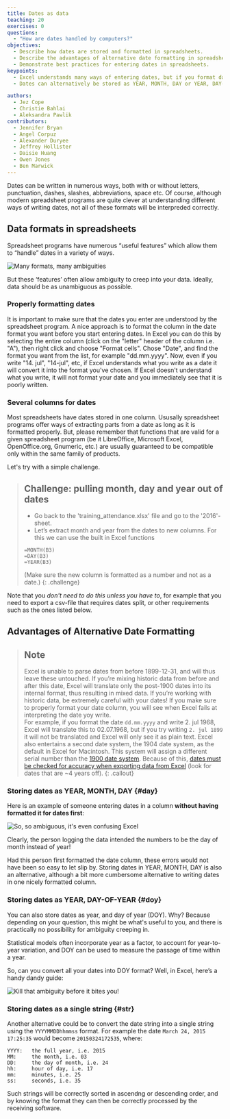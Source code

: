 ```yaml
---
title: Dates as data
teaching: 20
exercises: 0
questions:
  - "How are dates handled by computers?"
objectives:
  - Describe how dates are stored and formatted in spreadsheets.
  - Describe the advantages of alternative date formatting in spreadsheets.
  - Demonstrate best practices for entering dates in spreadsheets.
keypoints:
  - Excel understands many ways of entering dates, but if you format date columns beforehand you can detect any confusions.
  - Dates can alternatively be stored as YEAR, MONTH, DAY or YEAR, DAY-OF-YEAR in separate columns.

authors:
  - Jez Cope
  - Christie Bahlai
  - Aleksandra Pawlik
contributors:
  - Jennifer Bryan
  - Angel Corpuz
  - Alexander Duryee
  - Jeffrey Hollister
  - Daisie Huang
  - Owen Jones
  - Ben Marwick
---
```


Dates can be written in numerous ways, both with or without letters, punctuation, dashes, slashes, abbreviations, space etc.
Of course, although modern spreadsheet programs are quite clever at understanding different ways of writing dates, not all of these formats will be interpreded correctly.

## Data formats in spreadsheets

Spreadsheet programs have numerous “useful features” which allow them to “handle” dates in a variety of ways.

![Many formats, many ambiguities](../fig/5_excel_dates_1.jpg)

But these ‘features’ often allow ambiguity to creep into your data. Ideally, data should be as unambiguous as possible. 

### Properly formatting dates

It is important to make sure that the dates you enter are understood by the spreadsheet program. A nice approach is to format the column in the date format you want before you start entering dates. In Excel you can do this by selecting the entire column (click on the "letter" header of the column i.e. "A"), then right click and choose "Format cells". Chose "Date", and find the format you want from the list, for example "dd.mm.yyyy". Now, even if you write "14. jul", "14-jul", etc, if Excel understands what you write as a date it will convert it into the format you've chosen. If Excel doesn't understand what you write, it will not format your date and you immediately see that it is poorly written.

### Several columns for dates

Most spreadsheets have dates stored in one column. Ususally spreadsheet programs offer ways of extracting parts from a date as long as it is formatted properly. But, please remember that functions that are valid for a given spreadsheet program (be it LibreOffice, Microsoft Excel, OpenOffice.org, Gnumeric, etc.) are usually guaranteed to be compatible only within the same
family of products. 

Let's try with a simple challenge.

> ## Challenge: pulling month, day and year out of dates ##
> 
> - Go back to the 'training_attendance.xlsx' file and go to the '2016'-sheet.
> - Let’s extract month and year from the dates to new columns. For this we can use the built in Excel functions
> 
> ```
> =MONTH(B3)
> =DAY(B3)
> =YEAR(B3)
> ```
> 
> (Make sure the new column is formatted as a number and not as a date.)
{: .challenge}

Note that you *don't need to do this unless you have to*, for example that you need to export a csv-file that requires dates split, or other requirements such as the ones listed below.

## Advantages of Alternative Date Formatting ##

> ## Note
> 
> Excel is unable to parse dates from before 1899-12-31, and will thus leave these untouched.  If you’re mixing historic data from before and after this date, Excel will translate only the post-1900 dates into its internal format, thus resulting in mixed data.  If you’re working with historic data, be extremely careful with your dates!
> If you make sure to properly format your date column, you will see when Excel fails at interpreting the date yoy write.  
  For example, if you format the date `dd.mm.yyyy` and write 2. jul 1968, Excel will translate this to 02.07.1968, but if you
  try writing `2. jul 1899` it will not be translated and Excel will only see it as plain text.
> Excel also entertains a second date system, the 1904 date system, as the default in Excel for Macintosh. This system will assign a different serial number than the [1900 date system](https://support.microsoft.com/kb/180162). Because of this, [dates must be checked for accuracy when exporting data from Excel](http://datapub.cdlib.org/2014/04/10/abandon-all-hope-ye-who-enter-dates-in-excel/) (look for dates that are ~4 years off). 
{: .callout}

### Storing dates as YEAR, MONTH, DAY {#day}

Here is an example of someone entering dates in a column **without having formatted it for dates first**:

![So, so ambiguous, it's even confusing Excel](../fig/6_excel_dates_2.jpg)

Clearly, the person logging the data intended the numbers to be the day of month instead of year!

Had this person first formatted the date column, these errors would not have been so easy to let slip by.
Storing dates in YEAR, MONTH, DAY is also an alternative, although a bit more cumbersome alternative to writing dates in one nicely formatted column.

### Storing dates as YEAR, DAY-OF-YEAR {#doy}

You can also store dates as year, and day of year (DOY). Why? Because depending on your
question, this might be what's useful to you, and there is practically no possibility for ambiguity creeping in.

Statistical models often incorporate year as a factor, to account for year-to-year variation, and DOY can be used to measure the passage of time within a year. 

So, can you convert all your dates into DOY format? Well, in Excel, here’s a handy dandy guide:

![Kill that ambiguity before it bites you!](../fig/7_excel_dates_3.jpg)

### Storing dates as a single string {#str}

Another alternative could be to convert the date string
into a single string using the `YYYYMMDDhhmmss` format.
For example the date `March 24, 2015 17:25:35` would
become `20150324172535`, where:

```
YYYY:   the full year, i.e. 2015
MM:     the month, i.e. 03
DD:     the day of month, i.e. 24
hh:     hour of day, i.e. 17
mm:     minutes, i.e. 25
ss:     seconds, i.e. 35
```

Such strings will be correctly sorted in ascendng or descending order, and by
knowing the format they can then be correctly processed by the receiving
software.
